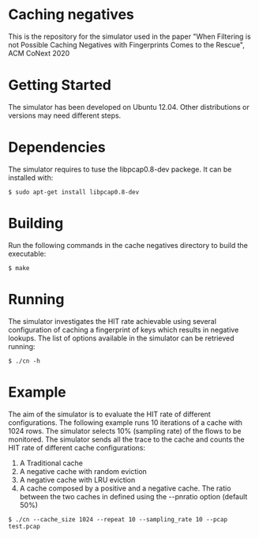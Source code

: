 

# Caching negatives

This is the repository for the simulator used in the paper "When Filtering is not Possible Caching Negatives with Fingerprints Comes to the Rescue", ACM CoNext 2020

# Getting Started

The simulator has been developed on Ubuntu 12.04. Other distributions or versions may need different steps.

# Dependencies

The simulator requires to tuse the libpcap0.8-dev packege. It can be installed with:

```
$ sudo apt-get install libpcap0.8-dev
```

# Building

Run the following commands in the cache negatives directory to build the executable:

```
$ make
```

# Running

The simulator investigates the HIT rate achievable using several configuration of caching a fingerprint of keys which results in negative lookups. The list of options available in the simulator can be retrieved running:

```
$ ./cn -h 
```
    
# Example

The aim of the simulator is to evaluate the HIT rate of different configurations.
The following example runs 10 iterations of a cache with 1024 rows. The simulator selects 10% (sampling rate) of the flows to be monitored.
The simulator sends all the trace to the cache and counts the HIT rate of different cache configurations:

1. A Traditional cache 
2. A negative cache with random eviction
3. A negative cache with LRU eviction
4. A cache composed by a positive and a negative cache. The ratio between the two caches in defined using the --pnratio option (default 50%) 

```
$ ./cn --cache_size 1024 --repeat 10 --sampling_rate 10 --pcap test.pcap
```

